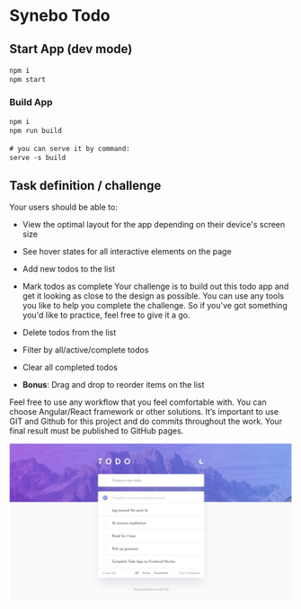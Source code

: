 # Synebo Todo

## Start App (dev mode)

```
npm i
npm start
```

### Build App

```
npm i
npm run build

# you can serve it by command:
serve -s build
```

## Task definition / challenge

Your users should be able to:

- View the optimal layout for the app depending on their
  device's screen size
- See hover states for all interactive elements on the page
- Add new todos to the list
- Mark todos as complete
  Your challenge is to build out this todo app and get it looking as close to the design as possible.
  You can use any tools you like to help you complete the challenge. So if you've got something you'd like to
  practice, feel free to give it a go.

- Delete todos from the list
- Filter by all/active/complete todos
- Clear all completed todos
- **Bonus**: Drag and drop to reorder items on the list

Feel free to use any workflow that you feel comfortable with. You can choose Angular/React framework or
other solutions. It’s important to use GIT and Github for this project and do commits throughout the work.
Your final result must be published to GitHub pages.

![design](./image.png)
